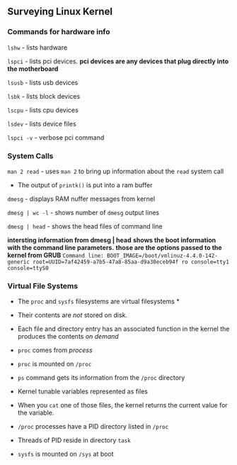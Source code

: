 ## Surveying Linux Kernel

### Commands for hardware info

`lshw`      - lists hardware

`lspci`     - lists pci devices. **pci devices are any devices that plug directly into the motherboard**

`lsusb`     - lists usb devices

`lsbk`      - lists block devices

`lscpu`     - lists cpu devices

`lsdev`     - lists device files

`lspci -v`  - verbose pci command


### System Calls

`man 2 read`        - uses `man 2` to bring up information about the `read` system call

* The output of `printk()` is put into a ram buffer

`dmesg`             - displays RAM nuffer messages from kernel

`dmesg | wc -l`     - shows number of `dmesg` output lines

`dmesg | head`      - shows the head files of command line

**intersting information from dmesg | head**
**shows the boot information with the command line parameters.**
**those are the options passed to the kernel from GRUB**
`Command line: BOOT_IMAGE=/boot/vmlinuz-4.4.0-142-generic root=UUID=7af42459-a7b5-47a8-85aa-d9a30eceb94f ro console=tty1 console=ttyS0`


### Virtual File Systems
* The `proc` and `sysfs` filesystems are virtual filesystems *
* Their contents are *not* stored on disk.
* Each file and directory entry has an associated function in the kernel the produces the contents *on demand* 
* `proc` comes from *process*
* `proc` is mounted on `/proc`
* `ps` command gets its information from the `/proc` directory
* Kernel tunable variables represented as files
* When you `cat` one of those files, the kernel returns the current value for the variable.
* `/proc` processes have a PID directory listed in `/proc`
* Threads of PID reside in directory `task`

* `sysfs` is mounted on `/sys` at boot




